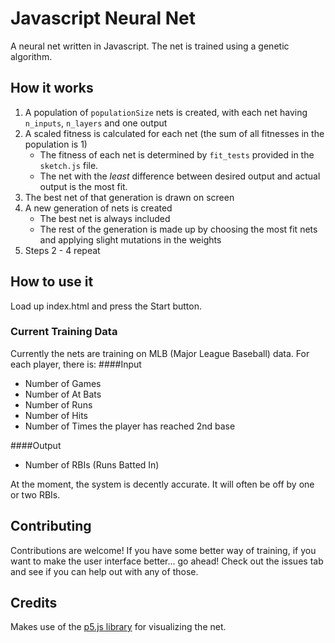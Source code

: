 # Javascript Neural Net
A neural net written in Javascript. The net is trained using a genetic algorithm.

## How it works
1. A population of `populationSize` nets is created, with each net having `n_inputs`, `n_layers` and one output
2. A scaled fitness is calculated for each net (the sum of all fitnesses in the population is 1)
    * The fitness of each net is determined by `fit_tests` provided in the `sketch.js` file.
    * The net with the _least_ difference between desired output and actual output is the most fit.
3. The best net of that generation is drawn on screen
4. A new generation of nets is created
    * The best net is always included
    * The rest of the generation is made up by choosing the most fit nets and applying slight mutations in the weights
5. Steps 2 - 4 repeat

## How to use it
Load up index.html and press the Start button.
### Current Training Data
Currently the nets are training on MLB (Major League Baseball) data. For each player, there is:
####Input
* Number of Games
* Number of At Bats
* Number of Runs
* Number of Hits
* Number of Times the player has reached 2nd base

####Output
* Number of RBIs (Runs Batted In)

At the moment, the system is decently accurate. It will often be off by one or two RBIs.

## Contributing
Contributions are welcome! If you have some better way of training, if you want to make the user interface better... go ahead!
Check out the issues tab and see if you can help out with any of those.

## Credits
Makes use of the [p5.js library](https://p5js.org) for visualizing the net.

